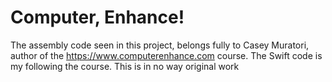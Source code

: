 # Computer, Enhance!

The assembly code seen in this project, belongs fully to Casey Muratori, author of the https://www.computerenhance.com course. The Swift code is my following the course. This is in no way original work
